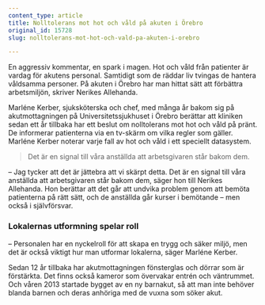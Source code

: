 ```yaml
---
content_type: article
title: Nolltolerans mot hot och våld på akuten i Örebro
original_id: 15728
slug: nolltolerans-mot-hot-och-vald-pa-akuten-i-orebro

---
```


En aggressiv kommentar, en spark i magen. Hot och våld från patienter är vardag för akutens personal. Samtidigt som de räddar liv tvingas de hantera våldsamma personer. På akuten i Örebro har man hittat sätt att förbättra arbetsmiljön, skriver Nerikes Allehanda.

Marléne Kerber, sjuksköterska och chef, med många år bakom sig på akutmottagningen på Universitetssjukhuset i Örebro berättar att kliniken sedan ett år tillbaka har ett beslut om nolltolerans mot hot och våld på pränt. De informerar patienterna via en tv-skärm om vilka regler som gäller. Marléne Kerber noterar varje fall av hot och våld i ett speciellt datasystem.

> Det är en signal till våra anställda att arbetsgivaren står bakom dem.

– Jag tycker att det är jättebra att vi skärpt detta. Det är en signal till våra anställda att arbetsgivaren står bakom dem, säger hon till Nerikes Allehanda. Hon berättar att det går att undvika problem genom att bemöta patienterna på rätt sätt, och de anställda går kurser i bemötande – men också i självförsvar.

### Lokalernas utformning spelar roll

– Personalen har en nyckelroll för att skapa en trygg och säker miljö, men det är också viktigt hur man utformar lokalerna, säger Marléne Kerber.

Sedan 12 år tillbaka har akutmottagningen fönsterglas och dörrar som är förstärkta. Det finns också kameror som övervakar entrén och väntrummet. Och våren 2013 startade bygget av en ny barnakut, så att man inte behöver blanda barnen och deras anhöriga med de vuxna som söker akut.

